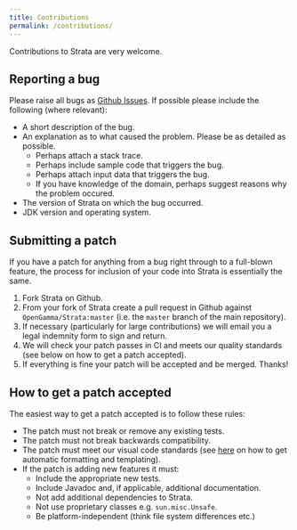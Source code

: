 ```yaml
---
title: Contributions
permalink: /contributions/
---
```


Contributions to Strata are very welcome.

## Reporting a bug
Please raise all bugs as [Github Issues](https://github.com/OpenGamma/Strata/issues).
If possible please include the following (where relevant):

 * A short description of the bug.
 * An explanation as to what caused the problem. Please be as detailed as possible.
   * Perhaps attach a stack trace.
   * Perhaps include sample code that triggers the bug.
   * Perhaps attach input data that triggers the bug.
   * If you have knowledge of the domain, perhaps suggest reasons why the problem occured.
 * The version of Strata on which the bug occurred.
 * JDK version and operating system.

## Submitting a patch
If you have a patch for anything from a bug right through to a full-blown feature, the process
for inclusion of your code into Strata is essentially the same.

 1. Fork Strata on Github.
 2. From your fork of Strata create a pull request in Github against `OpenGamma/Strata:master` (i.e. the `master` branch of the main repository).
 3. If necessary (particularly for large contributions) we will email you a legal indemnity form to sign and return.
 4. We will check your patch passes in CI and meets our quality standards (see below on how to get a patch accepted).
 5. If everything is fine your patch will be accepted and be merged. Thanks!

## How to get a patch accepted
The easiest way to get a patch accepted is to follow these rules:

 * The patch must not break or remove any existing tests.
 * The patch must not break backwards compatibility.
 * The patch must meet our visual code standards (see [here](https://github.com/OpenGamma/Strata/tree/master/eclipse)
 on how to get automatic formatting and templating).
 * If the patch is adding new features it must:
   * Include the appropriate new tests.
   * Include Javadoc and, if applicable, additional documentation.
   * Not add additional dependencies to Strata.
   * Not use proprietary classes e.g. `sun.misc.Unsafe`.
   * Be platform-independent (think file system differences etc.)


